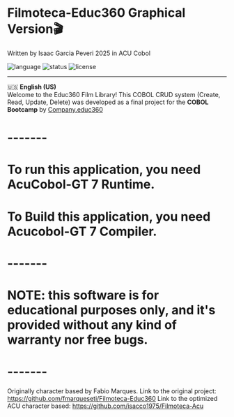 # Filmoteca-Educ360 Graphical Version🎬
Written by Isaac Garcia Peveri 2025 in ACU Cobol

![language](https://img.shields.io/badge/language-COBOL-blue)
![status](https://img.shields.io/badge/status-Educacional-orange)
![license](https://img.shields.io/badge/license-MIT-green)

---

🇺🇸 **English (US)**  
Welcome to the Educ360 Film Library! 
This COBOL CRUD system (Create, Read, Update, Delete) was developed as a final project for the **COBOL Bootcamp** by [Company.educ360](https://companye.academy/)

# -------
# To run this application, you need AcuCobol-GT 7 Runtime.
# To Build this application, you need Acucobol-GT 7 Compiler.
# -------
# NOTE: this software is for educational purposes only, and it's provided without any kind of warranty nor free bugs.
# -------

Originally character based by Fabio Marques.
Link to the original project: https://github.com/fmarqueseti/Filmoteca-Educ360
Link to the optimized ACU character based: https://github.com/isacco1975/Filmoteca-Acu
